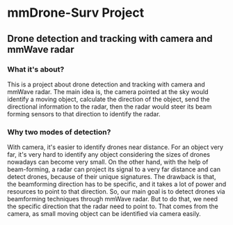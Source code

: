 # mmDrone-Surv Project
## Drone detection and tracking with camera and mmWave radar
### What it's about?
This is a project about drone detection and tracking with camera and mmWave radar.
The main idea is, the camera pointed at the sky would identify a moving object, calculate the direction of the object,
send the directional information to the radar, then the radar would steer its beam forming sensors to that direction to
identify the radar.

### Why two modes of detection?
With camera, it's easier to identify drones near distance. For an object very far, it's very hard to identify any object
considering the sizes of drones nowadays can become very small. On the other hand, with the help of beam-forming, a
radar can project its signal to a very far distance and can detect drones, because of their unique signatures. The
drawback is that, the beamforming direction has to be specific, and it takes a lot of power and resources to point to
that direction. So, our main goal is to detect drones via beamforming techniques through mmWave radar. But to do that,
we need the specific direction that the radar need to point to. That comes from the camera, as small moving object can 
be identified via camera easily.
